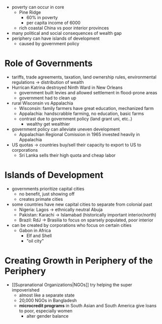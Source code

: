 - poverty can occur in core
	- Pine Ridge
		- 60% in poverty
		- per capita income of 6000
	- rich coastal China vs poor interior provinces
- many political and social consequences of wealth gap
- periphery can have islands of development
	- caused by government policy

# Role of Governments

- tariffs, trade agreements, taxation, land ownership rules, environmental regulations -> distribution of wealth
- Hurrican Katrina destroyed Ninth Ward in New Orleans
	- government built levies and allowed settlement in flood-prone areas
	- government had to clean up
- rural Wisconsin vs Appalachia
	- Wisconsin: family farmers have great education, mechanized farm
	- Appalachia: handscrabble farming, no education, basic farms
	- contrast due to government policy (land grant uni, etc..)
		- wealthy get wealthier
- government policy can alleviate uneven development
	- Appalachian Regional Comission in 1965 invested heavily in Appalachia 
- US quotas -> countries buy/sell their capacity to export to US to corporations
	- Sri Lanka sells their high quota and cheap labor

# Islands of Development

- governments prioritize capital cities
	- no benefit, just showing off
	- creates primate cities
- some countries have new capital cities to separate from colonial past
	- Nigeria: Lagos -> ethnically neutral Abuja
	- Pakistan: Karachi -> Islamabad (historically important interior/north)
	- Brazil: RdJ -> Brasilia to focus on sparsely populated, poor interior
- can be created by corporations who focus on certain cities
	- Gabon in Africa
		- Elf and Shell
		- "oil city"

# Creating Growth in Periphery of the Periphery

- [[Supranational Organizations|NGOs]] try helping the super impoverished
	- almost like a separate state
	- 20,000 NGOs in Bangladesh
	- **microcredit programs** in South Asian and South America give loans to poor, especially women
		- alter gender balance